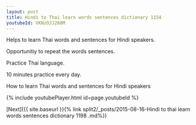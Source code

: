 ```yaml
---
layout: post
title: Hindi to Thai learn words sentences dictionary 1154 
youtubeId: VKNzOJJ288M
---
```

 
 
Helps to learn Thai words and sentences for Hindi speakers.

Opportunitiy to repeat the words sentences. 

Practice Thai language. 
 
10 minutes practice every day. 
 
How to learn Thai words and sentences for Hindi speakers 
 
{% include youtubePlayer.html id=page.youtubeId %}
 
 
[Next]({{ site.baseurl }}{% link  split2/_posts/2015-08-16-Hindi to thai learn words sentences dictionary 1198 .md%})
 
